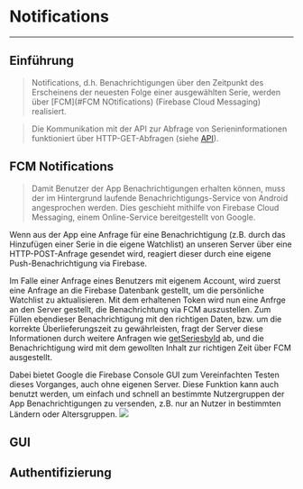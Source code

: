 
# Notifications

---

## Einführung

>Notifications, d.h. Benachrichtigungen über den Zeitpunkt des Erscheinens der neuesten Folge einer ausgewählten Serie, werden über [FCM](#FCM NOtifications) (Firebase Cloud Messaging) realisiert.

>Die Kommunikation mit der API zur Abfrage von Serieninformationen funktioniert über HTTP-GET-Abfragen (siehe [API](api.md#API)).

## FCM Notifications

>Damit Benutzer der App Benachrichtigungen erhalten können, muss der im Hintergrund laufende Benachrichtigungs-Service von Android angesprochen werden. Dies geschieht mithilfe von Firebase Cloud Messaging, einem Online-Service bereitgestellt von Google.

Wenn aus der App eine Anfrage für eine Benachrichtigung (z.B. durch das Hinzufügen einer Serie in die eigene Watchlist) an unseren Server über eine HTTP-POST-Anfrage gesendet wird, reagiert dieser durch eine eigene Push-Benachrichtigung via Firebase.

Im Falle einer Anfrage eines Benutzers mit eigenem Account, wird zuerst eine Anfrage an die Firebase Datenbank gestellt, um die persönliche Watchlist zu aktualisieren. Mit dem erhaltenen Token wird nun eine Anfrge an den Server gestellt, die Benachrichtung via FCM auszustellen. Zum Füllen ebendieser Benachrichtigung mit den richtigen Daten, bzw. um die korrekte Überlieferungszeit zu gewährleisten, fragt der Server diese Informationen durch weitere Anfragen wie [getSeriesbyId](API.md#getSeriesById) ab, und die Benachrichtigung wird mit dem gewollten Inhalt zur richtigen Zeit über FCM ausgestellt.

Dabei bietet Google die Firebase Console GUI zum Vereinfachten Testen dieses Vorganges, auch ohne eigenen Server. Diese Funktion kann auch benutzt werden, um einfach und schnell an bestimmte Nutzergruppen der App Benachrichtigungen zu versenden, z.B. nur an Nutzer in bestimmten Ländern oder Altersgruppen.
![](https://firebase.google.com/docs/cloud-messaging/images/messaging-overview.png)

## GUI

## Authentifizierung
